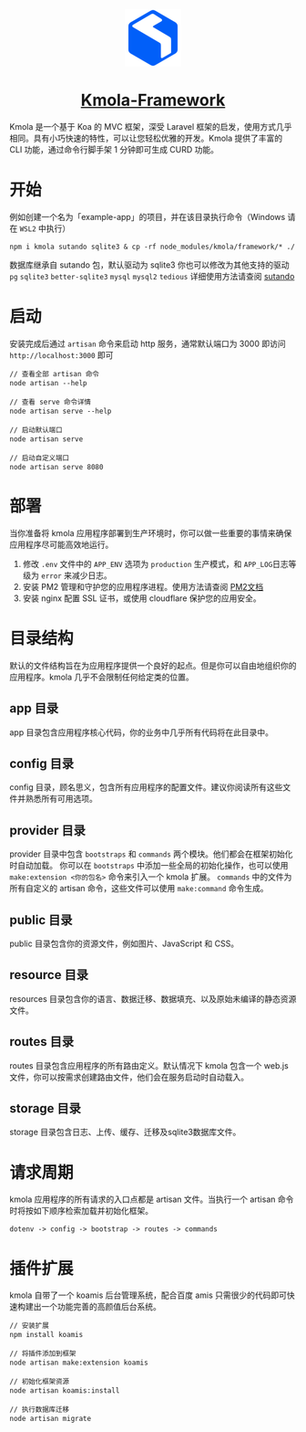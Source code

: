 <div align="center">
  <img src="https://github.com/tmkook/kmola/blob/main/framework/resource/assets/img/logo.png?raw=true" width="100" alt="Kmola logo" />
  <h1 align="center"><a href="https://kmola.com">Kmola-Framework</a></h1>
</div>

Kmola 是一个基于 Koa 的 MVC 框架，深受 Laravel 框架的启发，使用方式几乎相同。具有小巧快速的特性，可以让您轻松优雅的开发。Kmola 提供了丰富的 CLI 功能，通过命令行脚手架 1 分钟即可生成 CURD 功能。

# 开始
例如创建一个名为「example-app」的项目，并在该目录执行命令（Windows 请在 `WSL2` 中执行）  
```
npm i kmola sutando sqlite3 & cp -rf node_modules/kmola/framework/* ./
```
数据库继承自 sutando 包，默认驱动为 sqlite3 你也可以修改为其他支持的驱动 `pg` `sqlite3` `better-sqlite3` `mysql` `mysql2` `tedious` 详细使用方法请查阅 <a href="https://github.com/sutandojs/sutando">sutando</a>

# 启动
安装完成后通过 `artisan` 命令来启动 http 服务，通常默认端口为 3000 即访问 `http://localhost:3000` 即可
```
// 查看全部 artisan 命令
node artisan --help

// 查看 serve 命令详情
node artisan serve --help

// 启动默认端口
node artisan serve

// 启动自定义端口
node artisan serve 8080
```

# 部署
当你准备将 kmola 应用程序部署到生产环境时，你可以做一些重要的事情来确保应用程序尽可能高效地运行。
1. 修改 `.env` 文件中的 `APP_ENV` 选项为 `production` 生产模式，和 `APP_LOG`日志等级为 `error` 来减少日志。
2. 安装 PM2 管理和守护您的应用程序进程。使用方法请查阅 <a href="https://pm2.keymetrics.io/docs/usage/quick-start">PM2文档</a>
3. 安装 nginx 配置 SSL 证书，或使用 cloudflare 保护您的应用安全。

# 目录结构
默认的文件结构旨在为应用程序提供一个良好的起点。但是你可以自由地组织你的应用程序。kmola 几乎不会限制任何给定类的位置。

## app 目录
app 目录包含应用程序核心代码，你的业务中几乎所有代码将在此目录中。

## config 目录
config 目录，顾名思义，包含所有应用程序的配置文件。建议你阅读所有这些文件并熟悉所有可用选项。

## provider 目录
provider 目录中包含  `bootstraps` 和 `commands` 两个模块。他们都会在框架初始化时自动加载。
你可以在 `bootstraps` 中添加一些全局的初始化操作，也可以使用 `make:extension <你的包名>` 命令来引入一个 kmola 扩展。
`commands` 中的文件为所有自定义的 artisan 命令，这些文件可以使用 `make:command` 命令生成。

## public 目录
public 目录包含你的资源文件，例如图片、JavaScript 和 CSS。

## resource 目录
resources 目录包含你的语言、数据迁移、数据填充、以及原始未编译的静态资源文件。

## routes 目录
routes 目录包含应用程序的所有路由定义。默认情况下 kmola 包含一个 web.js 文件，你可以按需求创建路由文件，他们会在服务启动时自动载入。

## storage 目录
storage 目录包含日志、上传、缓存、迁移及sqlite3数据库文件。

# 请求周期
kmola 应用程序的所有请求的入口点都是 artisan 文件。当执行一个 artisan 命令时将按如下顺序检索加载并初始化框架。
```
dotenv -> config -> bootstrap -> routes -> commands
```

# 插件扩展
kmola 自带了一个 koamis 后台管理系统，配合百度 amis 只需很少的代码即可快速构建出一个功能完善的高颜值后台系统。
```
// 安装扩展
npm install koamis

// 将插件添加到框架
node artisan make:extension koamis

// 初始化框架资源
node artisan koamis:install

// 执行数据库迁移
node artisan migrate
```
